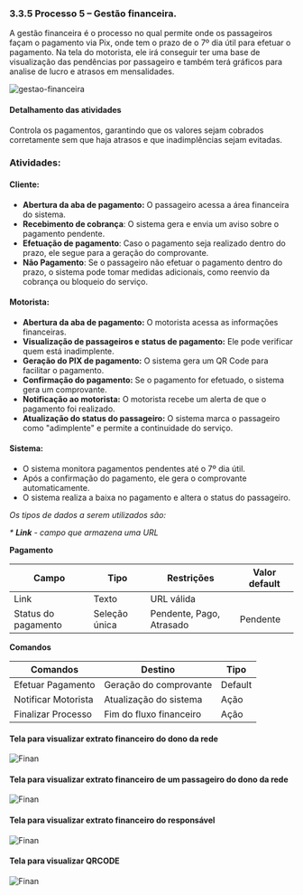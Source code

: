 ### 3.3.5 Processo 5 – Gestão financeira.

A gestão financeira é o processo no qual permite onde os passageiros façam o pagamento via Pix, onde tem o prazo de o 7º dia útil para efetuar o pagamento. 
Na tela do motorista, ele irá conseguir ter uma base de visualização das pendências por passageiro e também terá gráficos para analise de lucro e atrasos em mensalidades.

![gestao-financeira](images/BPMN-gestaofinanceiraa.png)


#### Detalhamento das atividades
Controla os pagamentos, garantindo que os valores sejam cobrados corretamente sem que haja atrasos e que inadimplências sejam evitadas.  

### Atividades:
#### Cliente: 
- **Abertura da aba de pagamento:** O passageiro acessa a área financeira do sistema.
- **Recebimento de cobrança**: O sistema gera e envia um aviso sobre o pagamento pendente.
- **Efetuação de pagamento**: Caso o pagamento seja realizado dentro do prazo, ele segue para a geração do comprovante.
- **Não Pagamento**: Se o passageiro não efetuar o pagamento dentro do prazo, o sistema pode tomar medidas adicionais, como reenvio da cobrança ou bloqueio do serviço.

#### Motorista:
- **Abertura da aba de pagamento:** O motorista acessa as informações financeiras.
- **Visualização de passageiros e status de pagamento:** Ele pode verificar quem está inadimplente.
- **Geração do PIX de pagamento:** O sistema gera um QR Code para facilitar o pagamento.
- **Confirmação do pagamento:** Se o pagamento for efetuado, o sistema gera um comprovante.
- **Notificação ao motorista:** O motorista recebe um alerta de que o pagamento foi realizado.
- **Atualização do status do passageiro:** O sistema marca o passageiro como "adimplente" e permite a continuidade do serviço.

#### Sistema:
- O sistema monitora pagamentos pendentes até o 7º dia útil.
- Após a confirmação do pagamento, ele gera o comprovante automaticamente.
- O sistema realiza a baixa no pagamento e altera o status do passageiro.

 
_Os tipos de dados a serem utilizados são:_

_* **Link** - campo que armazena uma URL_


**Pagamento**

| **Campo**          | **Tipo**         | **Restrições** | **Valor default** |
| ---                | ---              | ---                          | ---               |
| Link               | Texto            | 	URL válida                  |                   |
| Status do pagamento| Seleção única    | 	Pendente, Pago, Atrasado    | Pendente          |


**Comandos**

| **Comandos**         |  **Destino**                   | **Tipo**          |
| ---                  | ---                            | ---               |
| Efetuar Pagamento    | Geração do comprovante         | Default           |
| Notificar Motorista  | Atualização do sistema         | Ação              |
| Finalizar Processo   | 	Fim do fluxo financeiro       | Ação              |





#### **Tela para visualizar extrato financeiro do dono da rede**
![Finan](images/23-W-Tela-financeiro-Dono-geral.png)


#### **Tela para visualizar extrato financeiro de um passageiro do dono da rede**
![Finan](images/22-W-Tela-financeiro-Dono-especifico.png)


#### **Tela para visualizar extrato financeiro do responsável**
![Finan](images/25-W-Tela-financeiro-Responsavel.png)

#### **Tela para visualizar QRCODE**
![Finan](images/24-W-Tela-financeiro-pix.png)





